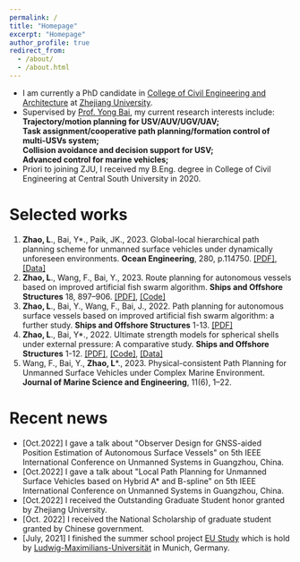 ```yaml
---
permalink: /
title: "Homepage"
excerpt: "Homepage"
author_profile: true
redirect_from: 
  - /about/
  - /about.html
---
```


- I am currently a PhD candidate in [College of Civil Engineering and Architecture](http://www.ccea.zju.edu.cn.http.jxutcmtsg.proxy.jxutcm.edu.cn/main.htm) at [Zhejiang University](https://www.zju.edu.cn/english/). 
- Supervised by [Prof. Yong Bai](https://person.zju.edu.cn/0010294), my current research interests include:\
**Trajectory/motion planning for USV/AUV/UGV/UAV;\
Task assignment/cooperative path planning/formation control of multi-USVs system;\
Collision avoidance and decision support for USV;\
Advanced control for marine vehicles;**
- Priori to joining ZJU, I received my B.Eng. degree in College of Civil Engineering at Central South University in 2020.

# Selected works
1. **Zhao, L**., Bai, Y*., Paik, JK., 2023. Global-local hierarchical path planning scheme for unmanned surface vehicles under dynamically unforeseen environments. **Ocean Engineering**, 280, p.114750. [[PDF]](https://liangzhao13.github.io/files/zhao2023a.pdf), [[Data]](https://github.com/LiangZhao13/Data-for-Global-local.git) 
2. **Zhao, L**., Wang, F., Bai, Y., 2023. Route planning for autonomous vessels based on improved artificial fish swarm algorithm. **Ships and Offshore Structures** 18, 897–906. [[PDF]](https://liangzhao13.github.io/files/Zhao2022Route.pdf), [[Code]](https//:github.com/LiangZhao13/Code-for-IAFSA.git)
3. **Zhao, L**., Bai, Y., Wang, F., Bai, J., 2022. Path planning for autonomous surface vessels based on improved artificial fish swarm algorithm: a further study. **Ships and Offshore Structures** 1-13. [[PDF]](https://liangzhao13.github.io/files/Zhao2022Path.pdf)
4. **Zhao, L**., Bai, Y*., 2022. Ultimate strength models for spherical shells under external pressure: A comparative study. **Ships and Offshore Structures** 1-12. [[PDF]](https://liangzhao13.github.io/files/Zhao2022Ultimate.pdf), [[Code]](https://github.com/LiangZhao13/Strength-Model-Calculation.git), [[Data]](https://github.com/LiangZhao13/Strength-Model-Calculation.git)
5. Wang, F., Bai, Y., **Zhao, L***., 2023. Physical-consistent Path Planning for Unmanned Surface Vehicles under Complex Marine Environment. **Journal of Marine Science and Engineering**, 11(6), 1–22.

# Recent news 
-   [Oct.2022] I gave a talk about "Observer Design for GNSS-aided Position Estimation of Autonomous Surface Vessels" on 5th IEEE International Conference on Unmanned Systems in Guangzhou, China.
-   [Oct.2022] I gave a talk about "Local Path Planning for Unmanned Surface Vehicles based on Hybrid A* and B-spline" on 5th IEEE International Conference on Unmanned Systems in Guangzhou, China. 
-   [Oct.2022] I received the Outstanding Graduate Student honor granted by Zhejiang University. 
-   [Oct. 2022] I received the National Scholarship of graduate student granted by Chinese government. 
-   [July, 2021] I finished the summer school project [EU Study](https://www.lmu.de/en/study/all-degrees-and-programs/programs-for-international-visiting-students/munich-international-summer-university/summer-academies/european-studies-summer-school/index.html) which is hold by [Ludwig-Maximilians-Universität](https://www.lmu.de/en/index.html) in Munich, Germany. 
